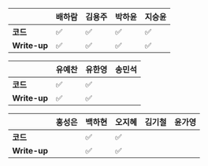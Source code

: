 |              | 배하람 | 김용주 | 박하윤 | 지승윤 |
| ------------ | ------ | ------ | ------ | ------|
| **코드**     |:white_check_mark:| :white_check_mark: | :white_check_mark:       |:white_check_mark:|
| **Write-up** |:white_check_mark:| :white_check_mark: | :white_check_mark:       |:white_check_mark:|

| 				| 유예찬 | 유한영 | 송민석 |
| ------------  | ------ | ------ | ------ |
| **코드** 	   |:white_check_mark:|:white_check_mark:| 		 |		 |
| **Write-up** |:white_check_mark:|:white_check_mark:|		  |		  |

|              | 홍성은 | 백하현 | 오지혜 | 김기철 | 윤가영 |
| ------------ | ------ | ------ | ------ | ------ | ------------ |
| **코드**     ||:white_check_mark:|  :white_check_mark:|        |        |
| **Write-up** ||:white_check_mark:| :white_check_mark: |        |        |

